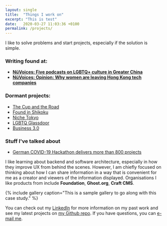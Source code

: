 ```yaml
---
layout: single
title:  "Things I work on"
excerpt: "This is test"
date:   2020-03-27 11:03:36 +0100
permalink: /projects/
---
```


I like to solve problems and start projects, especially if the solution is simple.

### Writing found at:
- **[NüVoices: Five podcasts on LGBTQ+ culture in Greater China](https://nuvoices.com/2019/06/04/five-podcasts-to-check-out-on-lgbtq-culture-in-greater-china/)**
- **[NüVoices: Opinion: Why women are leaving Hong Kong tech companies](https://nuvoices.com/2019/01/16/opinion-why-women-are-leaving-hong-kong-tech-companies/)**


### Dormant projects:
- [The Cup and the Road](https://thecupandtheroad.com)
- [Found in Shikoku](https://foundinshikoku.com)
- [Niche Tokyo](https://nichetokyo.com)
- [LGBTQ Glassdoor](https://lgbtqglassdoor.com)
- [Business 3.0](https://b3p0.org)

### Stuff I've talked about
- [German COVID-19 Hackathon delivers more than 800 projects](https://www.euractiv.com/section/digital/news/german-covid19-hackathon-deliver-800-projects/?_ga=2.126469706.632164780.1585052967-526775115.1585052967)



I like learning about backend and software architecture, especially in how they improve UX from behind the scenes. However, I am chiefly focused on thinking about how I can share information in a way that is convenient for me as a creator and viewers of the information displayed. Organisations I like products from include **Foundation**, **Ghost.org**, **Craft CMS**.


{% include gallery caption="This is a sample gallery to go along with this case study." %}

You can check out my [LinkedIn][linkedin] for more information on my past work and see my latest projects on [my Github repo][jekyll-gh]. If you have questions, you can [e-mail me](mailto:athen@piccoloportfolios.com).

[linkedin]: https://www.linkedin.com/in/athenaylam/
[twitter]:   https://twitter.com/shenchingtou
[jekyll-gh]: https://github.com/shenchingtou/